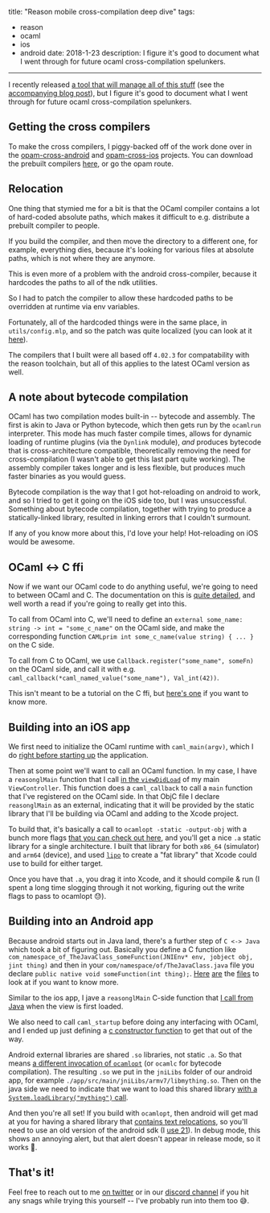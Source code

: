 title: "Reason mobile cross-compilation deep dive"
tags:
  - reason
  - ocaml
  - ios
  - android
date: 2018-1-23
description: I figure it's good to document what I went through for future ocaml cross-compilation spelunkers.
---

I recently released [a tool that will manage all of this stuff](https://github.com/jaredly/reprocessing-scripts) (see the [accompanying blog post](https://jaredforsyth.com/posts/making-a-cross-platform-mobile-game-in-reason-ocaml/)), but I figure it's good to document what I went through for future ocaml cross-compilation spelunkers.

<!-- more -->

## Getting the cross compilers

To make the cross compilers, I piggy-backed off of the work done over in the [opam-cross-android](https://github.com/ocaml-cross/opam-cross-android) and [opam-cross-ios](https://github.com/ocaml-cross/opam-cross-ios) projects. You can download the prebuilt compilers [here](https://github.com/jaredly/ocaml-cross-mobile/releases/tag/2.0.0), or go the opam route.

## Relocation

One thing that stymied me for a bit is that the OCaml compiler contains a lot of hard-coded absolute paths, which makes it difficult to e.g. distribute a prebuilt compiler to people.

If you build the compiler, and then move the directory to a different one, for example, everything dies, because it's looking for various files at absolute paths, which is not where they are anymore.

This is even more of a problem with the android cross-compiler, because it hardcodes the paths to all of the ndk utilities.

So I had to patch the compiler to allow these hardcoded paths to be overridden at runtime via env variables.

Fortunately, all of the hardcoded things were in the same place, in `utils/config.mlp`, and so the patch was quite localized (you can look at it [here](https://github.com/jaredly/ocaml-cross-mobile/blob/d737fe0cf56934d65aa43b90996df8a08624d0bd/building/config_cross_402.patch)).

The compilers that I built were all based off `4.02.3` for compatability with the reason toolchain, but all of this applies to the latest OCaml version as well.

## A note about bytecode compilation

OCaml has two compilation modes built-in -- bytecode and assembly. The first is akin to Java or Python bytecode, which then gets run by the `ocamlrun` interpreter. This mode has much faster compile times, allows for dynamic loading of runtime plugins (via the `Dynlink` module), *and* produces bytecode that is cross-architecture compatible, theoretically removing the need for cross-compilation (I wasn't able to get this last part quite working). The assembly compiler takes longer and is less flexible, but produces much faster binaries as you would guess.

Bytecode compilation is the way that I got hot-reloading on android to work, and so I tried to get it going on the iOS side too, but I was unsuccessful. Something about bytecode compilation, together with trying to produce a statically-linked library, resulted in linking errors that I couldn't surmount.

If any of you know more about this, I'd love your help! Hot-reloading on iOS would be awesome.

## OCaml <-> C ffi

Now if we want our OCaml code to do anything useful, we're going to need to between OCaml and C. The documentation on this is [quite detailed](https://caml.inria.fr/pub/docs/manual-ocaml/intfc.html), and well worth a read if you're going to really get into this.

To call from OCaml into C, we'll need to define an `external some_name: string -> int = "some_c_name"` on the OCaml side, and make the corresponding function `CAMLprim int some_c_name(value string) { ... }` on the C side.

To call from C to OCaml, we use `Callback.register("some_name", someFn)` on the OCaml side, and call it with e.g. `caml_callback(*caml_named_value("some_name"), Val_int(42))`.

This isn't meant to be a tutorial on the C ffi, but [here's one](https://www.linux-nantes.org/~fmonnier/OCaml/ocaml-wrapping-c.html) if you want to know more.

## Building into an iOS app

We first need to initialize the OCaml runtime with `caml_main(argv)`, which I do [right before starting up](https://github.com/jaredly/reprocessing-example-cross-platform/blob/a9f4b2cd4b9c76445755e7e3ae31b7789157226b/ios/App/main.m#L16) the application.

Then at some point we'll want to call an OCaml function. In my case, I have a `reasonglMain` function that I call [in the `viewDidLoad`](https://github.com/jaredly/reasongl-ios/blob/626e82a79eb4ab66f71f6f7a94f633d3f288b2b5/ios/Reprocessing.m#L21) of my main `ViewController`. This function does a `caml_callback` to call a `main` function that I've registered on the OCaml side. In that ObjC file I declare `reasonglMain` as an external, indicating that it will be provided by the static library that I'll be building via OCaml and adding to the Xcode project.

To build that, it's basically a call to `ocamlopt -static -output-obj` with a bunch more flags [that you can check out here](https://github.com/jaredly/reprocessing-scripts/blob/799a610bb8439275155d44b5a51e9b53761787fd/src/Builder.re#L180), and you'll get a nice `.a` static library for a single architecture. I built that library for both `x86_64` (simulator) and `arm64` (device), and used [`lipo`](https://github.com/jaredly/reprocessing-scripts/blob/799a610bb8439275155d44b5a51e9b53761787fd/src/IOS.re#L87) to create a "fat library" that Xcode could use to build for either target.

Once you have that `.a`, you drag it into Xcode, and it should compile & run (I spent a long time slogging through it not working, figuring out the write flags to pass to ocamlopt 😓).

## Building into an Android app

Because android starts out in Java land, there's a further step of `C <-> Java` which took a bit of figuring out. Basically you define a C function like `com_namespace_of_TheJavaClass_someFunction(JNIEnv* env, jobject obj, jint thing)` and then in your `com/namespace/of/TheJavaClass.java` file you declare `public native void someFunction(int thing);`. [Here](https://github.com/jaredly/reasongl-android/blob/64b32773b2960ccabc53abbc9845521b4c7d7ca2/src/CforOCaml.c) [are](https://github.com/jaredly/reasongl-android/blob/64b32773b2960ccabc53abbc9845521b4c7d7ca2/src/CforJava.c) the [files](https://github.com/jaredly/reasongl-android/blob/master/android/src/main/java/com/jaredforsyth/reasongl/OCamlBindings.java) to look at if you want to know more.

Similar to the ios app, I jave a `reasonglMain` C-side function that [I call from Java](https://github.com/jaredly/reasongl-android/blob/64b32773b2960ccabc53abbc9845521b4c7d7ca2/android/src/main/java/com/jaredforsyth/reasongl/ReasonGLView.java#L83) when the view is first loaded.

We also need to call `caml_startup` before doing any interfacing with OCaml, and I ended up just defining a [c constructor function](https://github.com/jaredly/reasongl-android/blob/64b32773b2960ccabc53abbc9845521b4c7d7ca2/src/CforOCaml.c#L20) to get that out of the way.

Android external libraries are shared `.so` libraries, not static `.a`. So that means [a different invocation of `ocamlopt`](https://github.com/jaredly/reprocessing-scripts/blob/799a610bb8439275155d44b5a51e9b53761787fd/src/Builder.re#L151) (or `ocamlc` for bytecode compilation). The resulting `.so` we put in the `jniLibs` folder of our android app, for example `./app/src/main/jniLibs/armv7/libmything.so`. Then on the java side we need to indicate that we want to load this shared library [with a `System.loadLibrary("mything")` call](https://github.com/jaredly/reasongl-android/blob/64b32773b2960ccabc53abbc9845521b4c7d7ca2/android/src/main/java/com/jaredforsyth/reasongl/OCamlBindings.java#L19).

And then you're all set! If you build with `ocamlopt`, then android will get mad at you for having a shared library that [contains text relocations](https://github.com/ocaml-cross/opam-cross-android/issues/7#issuecomment-349545193), so you'll need to use an old version of the android sdk (I [use 21](https://github.com/jaredly/reprocessing-example-cross-platform/blob/master/android/app/build.gradle#L23)). In debug mode, this shows an annoying alert, but that alert doesn't appear in release mode, so it works 🤷‍.

## That's it!

Feel free to reach out to me [on twitter](https://twitter.com/jaredforsyth) or in our [discord channel](https://discord.gg/reasonml) if you hit any snags while trying this yourself -- I've probably run into them too 😅.